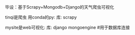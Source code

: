 毕设：基于Scrapy+Mongodb+Django的天气爬虫可视化





tinqi是爬虫
用conda的py:
库:
scrapy        




mysite是web可视化:
库:
django
mongoengine      #用于数据库连接
